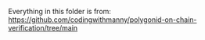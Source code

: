 Everything in this folder is from: https://github.com/codingwithmanny/polygonid-on-chain-verification/tree/main


